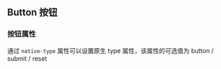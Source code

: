 <div class="demo-header">
<p class="overviewicon">
  <span class="wapi-ui-button wapi-form-button"/>
</p>

## Button 按钮

<mobile-uxlink widget-name="Button"></mobile-uxlink>

</div>

### 按钮属性

通过 `native-type` 属性可以设置原生 type 属性，该属性的可选值为 button / submit / reset

<mobile-view link="button/native-type"></mobile-view>

<br>
